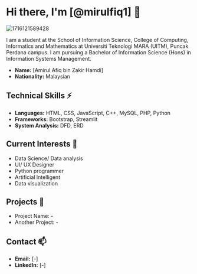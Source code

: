 # Hi there, I'm [@mirulfiq1] 👋
![1716121589428](https://github.com/user-attachments/assets/da1ecacf-c944-49fa-b944-f32f5a97839e)


I am a student at the School of Information Science, College of Computing, Informatics and Mathematics at Universiti Teknologi MARA (UITM), Puncak Perdana campus. I am pursuing a Bachelor of Information Science (Hons) in Information Systems Management.

- **Name:** [Amirul Afiq bin Zakir Hamdi]
- **Nationality:** Malaysian

## Technical Skills ⚡
- **Languages:** HTML, CSS, JavaScript, C++, MySQL, PHP, Python
- **Frameworks:** Bootstrap, Streamlit
- **System Analysis:** DFD, ERD

## Current Interests 🌱
- Data Science/ Data analysis
- UI/ UX Designer
- Python programmer
- Artificial Intelligent
- Data visualization

## Projects 👀
- Project Name: -
- Another Project: -

## Contact 📫
- **Email:** [-]
- **LinkedIn:** [-]


<!---
mirulfiq1/mirulfiq1 is a ✨ special ✨ repository because its `README.md` (this file) appears on your GitHub profile.
You can click the Preview link to take a look at your changes.
--->
